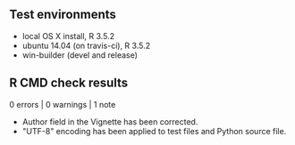 ## Test environments
* local OS X install, R 3.5.2
* ubuntu 14.04 (on travis-ci), R 3.5.2
* win-builder (devel and release)

## R CMD check results

0 errors | 0 warnings | 1 note

* Author field in the Vignette has been corrected.
* "UTF-8" encoding has been applied to test files and Python source file.
